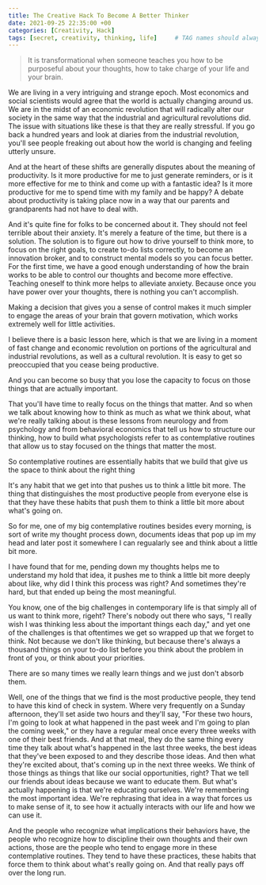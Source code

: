 ```yaml
---
title: The Creative Hack To Become A Better Thinker
date: 2021-09-25 22:35:00 +00
categories: [Creativity, Hack]
tags: [secret, creativity, thinking, life]     # TAG names should always be lowercase
---
```


> It is transformational when someone teaches you how to be purposeful about your thoughts, how to take charge of your life and your brain.

We are living in a very intriguing and strange epoch. Most economics and social scientists would agree that the world is actually changing around us. We are in the midst of an economic revolution that will radically alter our society in the same way that the industrial and agricultural revolutions did. The issue with situations like these is that they are really stressful. If you go back a hundred years and look at diaries from the industrial revolution, you'll see people freaking out about how the world is changing and feeling utterly unsure.

And at the heart of these shifts are generally disputes about the meaning of productivity. Is it more productive for me to just generate reminders, or is it more effective for me to think and come up with a fantastic idea? Is it more productive for me to spend time with my family and be happy? A debate about productivity is taking place now in a way that our parents and grandparents had not have to deal with. 

And it's quite fine for folks to be concerned about it. They should not feel terrible about their anxiety. It's merely a feature of the time, but there is a solution. The solution is to figure out how to drive yourself to think more, to focus on the right goals, to create to-do lists correctly, to become an innovation broker, and to construct mental models so you can focus better. For the first time, we have a good enough understanding of how the brain works to be able to control our thoughts and become more effective. Teaching oneself to think more helps to alleviate anxiety. Because once you have power over your thoughts, there is nothing you can't accomplish.

Making a decision that gives you a sense of control makes it much simpler to engage the areas of your brain that govern motivation, which works extremely well for little activities.

I believe there is a basic lesson here, which is that we are living in a moment of fast change and economic revolution on portions of the agricultural and industrial revolutions, as well as a cultural revolution. It is easy to get so preoccupied that you cease being productive.

And you can become so busy that you lose the capacity to focus on those things that are actually important. 

That you'll have time to really focus on the things that matter. And so when we talk about knowing how to think as much as what we think about, what we're really talking about is these lessons from neurology and from psychology and from behavioral economics that tell us how to structure our thinking, how to build what psychologists refer to as contemplative routines that allow us to stay focused on the things that matter the most.

So contemplative routines are essentially habits that we build that give us the space to think about the right thing

It's any habit that we get into that pushes us to think a little bit more. The thing that distinguishes the most productive people from everyone else is that they have these habits that push them to think a little bit more about what's going on.

So for me, one of my big contemplative routines besides every morning, is sort of write my thought process down, documents ideas that pop up im my head and later post it somewhere I can regualarly see and think about a little bit more. 

I have found that for me, pending down my thoughts helps me to understand my hold that idea, it pushes me to think a little bit more deeply about like, why did I think this process was right? And sometimes they're hard, but that ended up being the most meaningful. 

You know, one of the big challenges in contemporary life is that simply all of us want to think more, rigeht? There's nobody out there who says, "I really wish I was thinking less about the important things each day," and yet one of the challenges is that oftentimes we get so wrapped up that we forget to think.
Not because we don't like thinking, but because there's always a thousand things on your to-do list before you think about the problem in front of you, or think about your priorities.

There are so many times we really learn things and we just don't absorb them. 

Well, one of the things that we find is the most productive people, they tend to have this kind of check in system. Where very frequently on a Sunday afternoon, they'll set aside two hours and they'll say, "For these two hours, I'm going to look at what happened in the past week and I'm going to plan the coming week," or they have a regular meal once every three weeks with one of their best friends. And at that meal, they do the same thing every time they talk about what's happened in the last three weeks, the best ideas that they've been exposed to and they describe those ideas. And then what they're excited about, that's coming up in the next three weeks. We think of those things as things that like our social opportunities, right? That we tell our friends about ideas because we want to educate them. But what's actually happening is that we're educating ourselves. We're remembering the most important idea. We're rephrasing that idea in a way that forces us to make sense of it, to see how it actually interacts with our life and how we can use it. 

And the people who recognize what implications their behaviors have, the people who recognize how to discipline their own thoughts and their own actions, those are the people who tend to engage more in these contemplative routines. They tend to have these practices, these habits that force them to think about what's really going on. And that really pays off over the long run.